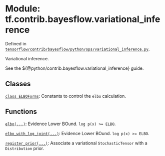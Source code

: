 <div itemscope itemtype="http://developers.google.com/ReferenceObject">
<meta itemprop="name" content="tf.contrib.bayesflow.variational_inference" />
</div>

# Module: tf.contrib.bayesflow.variational_inference



Defined in [`tensorflow/contrib/bayesflow/python/ops/variational_inference.py`](https://www.tensorflow.org/code/tensorflow/contrib/bayesflow/python/ops/variational_inference.py).

Variational inference.

See the ${@python/contrib.bayesflow.variational_inference} guide.

## Classes

[`class ELBOForms`](../../../tf/contrib/bayesflow/variational_inference/ELBOForms.md): Constants to control the `elbo` calculation.

## Functions

[`elbo(...)`](../../../tf/contrib/bayesflow/variational_inference/elbo.md): Evidence Lower BOund. `log p(x) >= ELBO`.

[`elbo_with_log_joint(...)`](../../../tf/contrib/bayesflow/variational_inference/elbo_with_log_joint.md): Evidence Lower BOund. `log p(x) >= ELBO`.

[`register_prior(...)`](../../../tf/contrib/bayesflow/variational_inference/register_prior.md): Associate a variational `StochasticTensor` with a `Distribution` prior.

